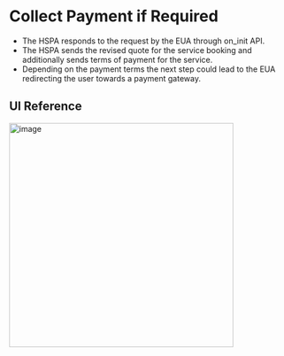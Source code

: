 # Collect Payment if Required

- The HSPA responds to the request by the EUA through on_init API.
- The HSPA sends the revised quote for the service booking and additionally sends terms of payment for the service.
- Depending on the payment terms the next step could lead to the EUA redirecting the user towards a payment gateway.

## UI Reference
<img width="405" alt="image" src="https://user-images.githubusercontent.com/98421565/171579762-bf69fcec-f225-4616-a6ab-9ffd5a33704d.png">


